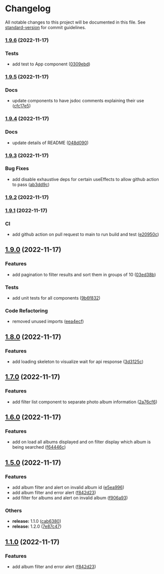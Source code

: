 # Changelog

All notable changes to this project will be documented in this file. See [standard-version](https://github.com/conventional-changelog/standard-version) for commit guidelines.

### [1.9.6](https://github.com/esaldivar/fullstackTypescriptExpressReactTemplate/compare/v1.9.5...v1.9.6) (2022-11-17)


### Tests

* add test to App component ([0309ebd](https://github.com/esaldivar/fullstackTypescriptExpressReactTemplate/commit/0309ebd65c48955733e8df58ccac4bd118643a02))

### [1.9.5](https://github.com/esaldivar/fullstackTypescriptExpressReactTemplate/compare/v1.9.4...v1.9.5) (2022-11-17)


### Docs

* update components to have jsdoc comments explaining their use ([cfc17e5](https://github.com/esaldivar/fullstackTypescriptExpressReactTemplate/commit/cfc17e5cd193581eccea46623247daa14cb02ba3))

### [1.9.4](https://github.com/esaldivar/fullstackTypescriptExpressReactTemplate/compare/v1.9.3...v1.9.4) (2022-11-17)


### Docs

* update details of README ([048d090](https://github.com/esaldivar/fullstackTypescriptExpressReactTemplate/commit/048d090208c772e5f21e850ad4f28f11d79205a3))

### [1.9.3](https://github.com/esaldivar/fullstackTypescriptExpressReactTemplate/compare/v1.9.2...v1.9.3) (2022-11-17)


### Bug Fixes

* add disable exhaustive deps for certain useEffects to allow github action to pass ([ab3dd9c](https://github.com/esaldivar/fullstackTypescriptExpressReactTemplate/commit/ab3dd9c692673dc25c06161c3607831e4720ea5e))

### [1.9.2](https://github.com/esaldivar/fullstackTypescriptExpressReactTemplate/compare/v1.9.1...v1.9.2) (2022-11-17)

### [1.9.1](https://github.com/esaldivar/fullstackTypescriptExpressReactTemplate/compare/v1.9.0...v1.9.1) (2022-11-17)


### CI

* add github action on pull request to main to run build and test ([e20950c](https://github.com/esaldivar/fullstackTypescriptExpressReactTemplate/commit/e20950c80e39990f4bfaad3f1bb6a5ae3bc3a331))

## [1.9.0](https://github.com/esaldivar/fullstackTypescriptExpressReactTemplate/compare/v1.8.0...v1.9.0) (2022-11-17)


### Features

* add pagination to filter results and sort them in groups of 10 ([03ed38b](https://github.com/esaldivar/fullstackTypescriptExpressReactTemplate/commit/03ed38bc456659c2e2e8217f1e03a95b80895a17))


### Tests

* add unit tests for all components ([9b6f832](https://github.com/esaldivar/fullstackTypescriptExpressReactTemplate/commit/9b6f8324b8fcdf4f3f1e9905f9d3f19c9e4c12b0))


### Code Refactoring

* removed unused imports ([eea4ecf](https://github.com/esaldivar/fullstackTypescriptExpressReactTemplate/commit/eea4ecf74af2d04dbde39989662b726cea693130))

## [1.8.0](https://github.com/esaldivar/fullstackTypescriptExpressReactTemplate/compare/v1.7.0...v1.8.0) (2022-11-17)


### Features

* add loading skeleton to visualize wait for api response ([3d3125c](https://github.com/esaldivar/fullstackTypescriptExpressReactTemplate/commit/3d3125c9505d331f5be633aa33c52fb33c7f8b5a))

## [1.7.0](https://github.com/esaldivar/fullstackTypescriptExpressReactTemplate/compare/v1.6.0...v1.7.0) (2022-11-17)


### Features

* add filter list component to separate photo album information ([2a76cf6](https://github.com/esaldivar/fullstackTypescriptExpressReactTemplate/commit/2a76cf60c3f7644c149b9d10537e43891f9b70de))

## [1.6.0](https://github.com/esaldivar/fullstackTypescriptExpressReactTemplate/compare/v1.5.0...v1.6.0) (2022-11-17)


### Features

* add on load all albums displayed and on filter display which album is being searched ([f64446c](https://github.com/esaldivar/fullstackTypescriptExpressReactTemplate/commit/f64446c3a2af595cfa3266a00b12b470affb554a))

## [1.5.0](https://github.com/esaldivar/fullstackTypescriptExpressReactTemplate/compare/v1.2.0...v1.5.0) (2022-11-17)


### Features

* add album filter and alert on invalid album id ([e5ea996](https://github.com/esaldivar/fullstackTypescriptExpressReactTemplate/commit/e5ea99673f335a000422cfa908801f3a4040b1dc))
* add album filter and error alert ([f842d23](https://github.com/esaldivar/fullstackTypescriptExpressReactTemplate/commit/f842d23013daf9d1a32b69dc5a7363b5b4af812a))
* add filter for albums and alert on invalid album ([f906a93](https://github.com/esaldivar/fullstackTypescriptExpressReactTemplate/commit/f906a93e337da00134d45ef2ade900e7a3470986))


### Others

* **release:** 1.1.0 ([cab6380](https://github.com/esaldivar/fullstackTypescriptExpressReactTemplate/commit/cab6380a775fff37a22117db8a39a47ce8b916bb))
* **release:** 1.2.0 ([7e87c47](https://github.com/esaldivar/fullstackTypescriptExpressReactTemplate/commit/7e87c4796212bbb22e83bdcc7a3688d0b1b24643))

## [1.1.0](https://github.com/esaldivar/fullstackTypescriptExpressReactTemplate/compare/v1.2.0...v1.1.0) (2022-11-17)


### Features

* add album filter and error alert ([f842d23](https://github.com/esaldivar/fullstackTypescriptExpressReactTemplate/commit/f842d23013daf9d1a32b69dc5a7363b5b4af812a))
